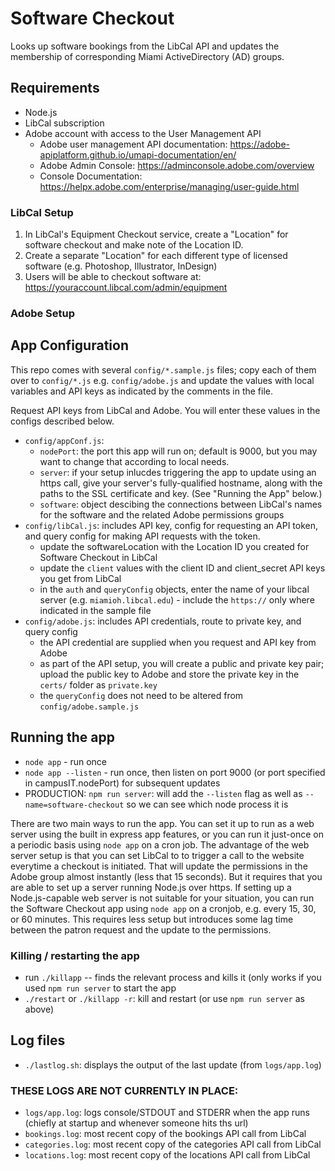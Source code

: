 # Software Checkout

Looks up software bookings from the LibCal API and updates the membership of corresponding Miami ActiveDirectory (AD) groups.

## Requirements

* Node.js 
* LibCal subscription
* Adobe account with access to the User Management API
  * Adobe user management API documentation: https://adobe-apiplatform.github.io/umapi-documentation/en/
  * Adobe Admin Console: https://adminconsole.adobe.com/overview
  * Console Documentation: https://helpx.adobe.com/enterprise/managing/user-guide.html

### LibCal Setup

1. In LibCal's Equipment Checkout service, create a "Location" for software checkout and make note of the Location ID. 
2. Create a separate "Location" for each different type of licensed software (e.g. Photoshop, Illustrator, InDesign) 
3. Users will be able to checkout software at: https://youraccount.libcal.com/admin/equipment

### Adobe Setup

## App Configuration

This repo comes with several `config/*.sample.js` files; copy each of them over to `config/*.js` e.g. `config/adobe.js` and update the values with local variables and API keys as indicated by the comments in the file.

Request API keys from LibCal and Adobe. You will enter these values in the configs described below.

* `config/appConf.js`:  
  * `nodePort`: the port this app will run on; default is 9000, but you may want to change that according to local needs.
  * `server`: if your setup inlucdes triggering the app to update using an https call, give your server's fully-qualified hostname, along with the paths to the SSL certificate and key. (See "Running the App" below.)
  * `software`: object descibing the connections between LibCal's names for the software and the related Adobe permissions groups
* `config/libCal.js`: includes API key, config for requesting an API token, and query config for making API requests with the token.
  * update the softwareLocation with the Location ID you created for Software Checkout in LibCal
  * update the `client` values with the client ID and client_secret API keys you get from LibCal
  * in the `auth` and `queryConfig` objects, enter the name of your libcal server (e.g. `miamioh.libcal.edu`) - include the `https://` only where indicated in the sample file
* `config/adobe.js`: includes API credentials, route to private key, and query config
  * the API credential are supplied when you request and API key from Adobe
  * as part of the API setup, you will create a public and private key pair; upload the public key to Adobe and store the private key in the `certs/` folder as `private.key`
  * the `queryConfig` does not need to be altered from `config/adobe.sample.js`

## Running the app

* `node app` - run once
* `node app --listen` - run once, then listen on port 9000 (or port specified in campusIT.nodePort) for subsequent updates
* PRODUCTION: `npm run server`: will add the `--listen` flag as well as `--name=software-checkout` so we can see which node process it is

There are two main ways to run the app. You can set it up to run as a web server using the built in express app features, or you can run it just-once on a periodic basis using `node app` on a cron job. The advantage of the web server setup is that you can set LibCal to to trigger a call to the website everytime a checkout is initiated. That will update the permissions in the Adobe group almost instantly (less that 15 seconds). But it requires that you are able to set up a server running Node.js over https. If setting up a Node.js-capable web server is not suitable for your situation, you can run the Software Checkout app using `node app` on a cronjob, e.g. every 15, 30, or 60 minutes. This requires less setup but introduces some lag time between the patron request and the update to the permissions. 

### Killing / restarting the app

* run `./killapp` -- finds the relevant process and kills it (only works if you used `npm run server` to start the app
* `./restart` or `./killapp -r`: kill and restart (or use `npm run server` as above)

## Log files

* `./lastlog.sh`: displays the output of the last update (from `logs/app.log`)

### THESE LOGS ARE NOT CURRENTLY IN PLACE: 
* `logs/app.log`: logs console/STDOUT and STDERR when the app runs (chiefly at startup and whenever someone hits ths url)
* `bookings.log`: most recent copy of the bookings API call from LibCal
* `categories.log`: most recent copy of the categories API call from LibCal
* `locations.log`: most recent copy of the locations API call from LibCal
